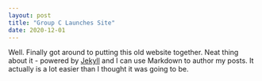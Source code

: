 ```yaml
---
layout: post
title: "Group C Launches Site"
date: 2020-12-01
---
```

Well. Finally got around to putting this old website together. Neat thing about it - powered by [Jekyll](http://jekyllrb.com) and I can use Markdown to author my posts. 
It actually is a lot easier than I thought it was going to be.
